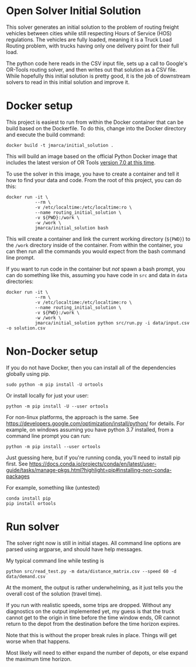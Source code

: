 # Open Solver Initial Solution

This solver generates an initial solution to the problem of routing
freight vehicles between cities while still respecting Hours
of Service (HOS) regulations.   The vehicles are fully loaded, meaning
it is a Truck Load Routing problem, with trucks having only one
delivery point for their full load.

The python code here reads in the CSV input file, sets up a call to Google's
OR-Tools routing solver, and then writes out that solution as a CSV
file.  While hopefully this initial solution is pretty good, it is the
job of downstream solvers to read in this initial solution and improve it.

# Docker setup

This project is easiest to run from within the Docker container that
can be build based on the Dockerfile.  To do this, change into the
Docker directory and execute the build command:

```
docker build -t jmarca/initial_solution .
```

This will build an image based on the official Python Docker image
that includes the latest version of OR Tools [version 7.0 at this
time](https://github.com/google/or-tools/releases/tag/v7.0).

To use the solver in this image, you have to create a container and
tell it how to find your data and code.  From the root of this
project, you can do this:

```
docker run -it \
           --rm \
	       -v /etc/localtime:/etc/localtime:ro \
           --name routing_initial_solution \
           -v ${PWD}:/work \
           -w /work \
           jmarca/initial_solution bash
```

This will create a container and link the current working directory
(`${PWD}`) to the `/work` directory inside of the container.  From
within the container, you can then run all the commands you would
expect from the bash command line prompt.

If you want to run code in the container but *not* spawn a bash
prompt, you can do something like this, assuming you have code in
`src` and data in `data` directories:


```
docker run -it \
           --rm \
	       -v /etc/localtime:/etc/localtime:ro \
           --name routing_initial_solution \
           -v ${PWD}:/work \
           -w /work \
           jmarca/initial_solution python src/run.py -i data/input.csv -o solution.csv
```

# Non-Docker setup

If you do not have Docker, then you can install all of the
dependencies globally using pip.

```
sudo python -m pip install -U ortools
```

Or install locally for just your user:

```
python -m pip install -U --user ortools
```

For non-linux platforms, the approach is the same.  See
https://developers.google.com/optimization/install/python/ for
details.  For example, on windows assuming you have python 3.7
installed, from a command line prompt you can run:

```
python -m pip install --user ortools
```

Just guessing here, but if you're running conda, you'll need to
install pip first.  See https://docs.conda.io/projects/conda/en/latest/user-guide/tasks/manage-pkgs.html?highlight=pip#installing-non-conda-packages

For example, something like (untested)
```
conda install pip
pip install ortools
```

# Run solver

The solver right now is still in initial stages.  All command line
options are parsed using argparse, and should have help messages.

My typical command line while testing is

```
python src/read_test.py -m data/distance_matrix.csv --speed 60 -d data/demand.csv
```

At the moment, the output is rather underwhelming, as it just tells
you the overall cost of the solution (travel time).

If you run with realistic speeds, some trips are dropped.  Without any
diagnostics on the output implemented yet, my guess is that the truck
cannot get to the origin in time before the time window ends, OR
cannot return to the depot from the destination before the time
horizon expires.

Note that this is without the proper break rules in place.  Things
will get worse when that happens.

Most likely will need to either expand the number of depots, or else
expand the maximum time horizon.
